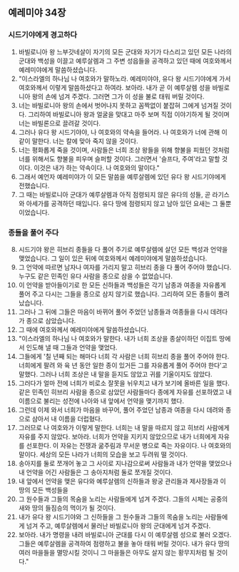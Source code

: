 ## 예레미야 34장

### 시드기야에게 경고하다
1. 바빌로니아 왕 느부갓네살이 자기의 모든 군대와 자기가 다스리고 있던 모든 나라의 군대와 백성을 이끌고 예루살렘과 그 주변 성읍들을 공격하고 있던 때에 여호와께서 예레미야에게 말씀하셨습니다.
2. "이스라엘의 하나님 나 여호와가 말하노라. 예레미야야, 유다 왕 시드기야에게 가서 여호와께서 이렇게 말씀하셨다고 하여라. 보아라. 내가 곧 이 예루살렘 성을 바빌로니아 왕의 손에 넘겨 주겠다. 그러면 그가 이 성을 불로 태워 버릴 것이다.
3. 너는 바빌로니아 왕의 손에서 벗어나지 못하고 꼼짝없이 붙잡혀 그에게 넘겨질 것이다. 그리하여 바빌로니아 왕과 얼굴을 맞대고 마주 보며 직접 이야기하게 될 것이며 너는 바빌론으로 끌려갈 것이다.
4. 그러나 유다 왕 시드기야야, 나 여호와의 약속을 들어라. 나 여호와가 너에 관해 이같이 말한다. 너는 칼에 맞아 죽지 않을 것이다.
5. 너는 평화롭게 죽을 것이며, 사람들은 너희 조상 왕들을 위해 향불을 피웠던 것처럼 너를 위해서도 향불을 피우며 슬퍼할 것이다. 그러면서 '슬프다, 주여'라고 말할 것이다. 이것은 내가 하는 약속이다. 나 여호와의 말이다."
6. 그래서 예언자 예레미야가 이 모든 말씀을 예루살렘에 있던 유다 왕 시드기야에게 전했습니다.
7. 그 때는 바빌로니아 군대가 예루살렘과 아직 점령되지 않은 유다의 성들, 곧 라기스와 아세가를 공격하던 때입니다. 유다 땅에 점령되지 않고 남아 있던 요새는 그 둘뿐이었습니다.
### 종들을 풀어 주다
8. 시드기야 왕은 히브리 종들을 다 풀어 주기로 예루살렘에 살던 모든 백성과 언약을 맺었습니다. 그 일이 있은 뒤에 여호와께서 예레미야에게 말씀하셨습니다.
9. 그 언약에 따르면 남자나 여자를 가리지 말고 히브리 종을 다 풀어 주어야 했습니다. 누구도 같은 민족인 유다 사람을 종으로 삼을 수 없었습니다.
10. 이 언약을 받아들이기로 한 모든 신하들과 백성들은 각기 남종과 여종을 자유롭게 풀어 주고 다시는 그들을 종으로 삼지 않기로 했습니다. 그리하여 모든 종들이 풀려났습니다.
11. 그러나 그 뒤에 그들은 마음이 바뀌어 풀어 주었던 남종들과 여종들을 다시 데려다가 종으로 삼았습니다.
12. 그 때에 여호와께서 예레미야에게 말씀하셨습니다.
13. "이스라엘의 하나님 나 여호와가 말한다. 내가 너희 조상을 종살이하던 이집트 땅에서 인도해 낼 때 그들과 언약을 맺었다.
14. 그들에게 '칠 년째 되는 해마다 너희 각 사람은 너희 히브리 종을 풀어 주어야 한다. 너희에게 팔려 와 육 년 동안 일한 종이 있거든 그를 자유롭게 풀어 주어야 한다'고 말했다. 그러나 너희 조상은 내 말을 듣지도 않았고 귀를 기울이지도 않았다.
15. 그러다가 얼마 전에 너희가 비로소 잘못을 뉘우치고 내가 보기에 올바른 일을 했다. 같은 민족인 히브리 사람을 종으로 삼았던 사람들마다 종에게 자유를 선포하였고 내 이름으로 불리는 성전에 나아와 내 앞에서 언약을 맺기까지 했다.
16. 그런데 이제 와서 너희가 마음을 바꾸어, 풀어 주었던 남종과 여종을 다시 데려와 종으로 삼아서 내 이름을 더럽혔다.
17. 그러므로 나 여호와가 이렇게 말한다. 너희는 내 말을 따르지 않고 히브리 사람에게 자유를 주지 않았다. 보아라. 너희가 언약을 지키지 않았으므로 내가 너희에게 자유를 선포한다. 이 자유는 전쟁과 굶주림과 무서운 병으로 죽는 자유이다. 나 여호와의 말이다. 세상의 모든 나라가 너희의 모습을 보고 두려워 떨 것이다.
18. 송아지를 둘로 쪼개어 놓고 그 사이로 지나감으로써 사람들과 내가 언약을 맺었으나 내 언약을 어긴 사람들은 그 송아지처럼 둘로 쪼개질 것이다.
19. 내 앞에서 언약을 맺은 유다와 예루살렘의 신하들과 왕궁 관리들과 제사장들과 이 땅의 모든 백성들을
20. 그 원수들과 그들의 목숨을 노리는 사람들에게 넘겨 주겠다. 그들의 시체는 공중의 새와 땅의 들짐승의 먹이가 될 것이다.
21. 내가 유다 왕 시드기야와 그 신하들을 그 원수들과 그들의 목숨을 노리는 사람들에게 넘겨 주고, 예루살렘에서 물러난 바빌로니아 왕의 군대에게 넘겨 주겠다.
22. 보아라. 내가 명령을 내려 바빌로니아 군대를 다시 이 예루살렘 성으로 불러 오겠다. 그들은 예루살렘을 공격하여 점령하고 불을 놓아 태워 버릴 것이다. 내가 유다 땅의 여러 마을들을 멸망시킬 것이니 그 마을들은 아무도 살지 않는 황무지처럼 될 것이다."